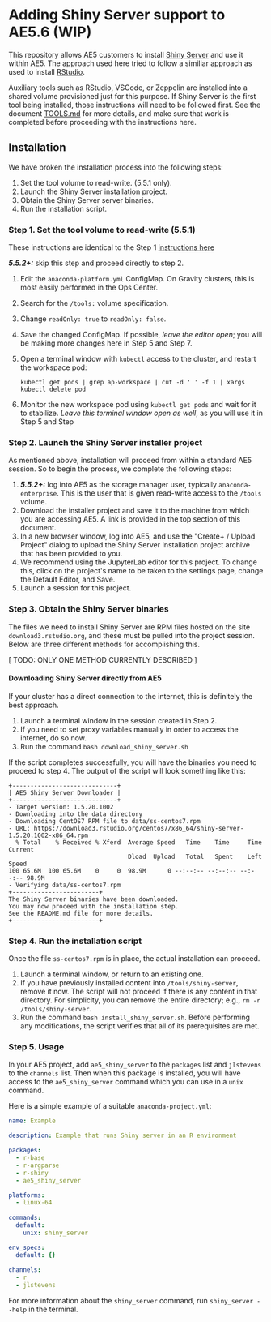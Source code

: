 # Adding Shiny Server support to AE5.6 (WIP)

This repository allows AE5 customers to install [Shiny
Server](https://github.com/rstudio/shiny-server) and use it within
AE5. The approach used here tried to follow a similiar approach as used
to install [RStudio](https://github.com/Anaconda-Platform/ae5-rstudio).

Auxiliary tools such as RStudio, VSCode, or Zeppelin are installed into
a shared volume provisioned just for this purpose. If Shiny Server is
the first tool being installed, those instructions will need to be
followed first. See the document
[TOOLS.md](https://github.com/Anaconda-Platform/ae5-rstudio/blob/master/TOOLS.md)
for more details, and make sure that work is completed before proceeding
with the instructions here.

## Installation

We have broken the installation process into the following steps:

1. Set the tool volume to read-write. (5.5.1 only).
2. Launch the Shiny Server installation project.
3. Obtain the Shiny Server server binaries.
4. Run the installation script.


### Step 1. Set the tool volume to read-write (5.5.1)

These instructions are identical to the Step 1 [instructions
here](https://github.com/Anaconda-Platform/ae5-rstudio#step-1-set-the-tool-volume-to-read-write-551)

***5.5.2+:*** skip this step and proceed directly to step 2.

1. Edit the `anaconda-platform.yml` ConfigMap. On Gravity clusters,
   this is most easily performed in the Ops Center.
2. Search for the `/tools:` volume specification.
3. Change `readOnly: true` to `readOnly: false`.
4. Save the changed ConfigMap. If possible, *leave the editor open*;
   you will be making more changes here in Step 5 and Step 7. 
5. Open a terminal window with `kubectl` access to the cluster,
   and restart the workspace pod:

   ```
   kubectl get pods | grep ap-workspace | cut -d ' ' -f 1 | xargs kubectl delete pod
   ```

6. Monitor the new workspace pod using `kubectl get pods` and
   wait for it to stabilize. *Leave this terminal window open
   as well*, as you will use it in Step 5 and Step 

### Step 2. Launch the Shiny Server installer project

As mentioned above, installation will proceed from within a standard
AE5 session. So to begin the process, we complete the following steps:

1. ***5.5.2+:*** log into AE5 as the 
   storage manager user, typically `anaconda-enterprise`.
   This is the user that is given read-write access to the
   `/tools` volume.
2. Download the installer project and save it to the machine
   from which you are accessing AE5. A link is provided
   in the top section of this document.
3. In a new browser window, log into AE5, and use the
   "Create+ / Upload Project" dialog to upload the Shiny Server
   Installation project archive that has been provided to you.
4. We recommend using the JupyterLab editor for this project. To
   change this, click on the project's name to be taken to the settings
   page, change the Default Editor, and Save.
5. Launch a session for this project.


### Step 3. Obtain the Shiny Server binaries

The files we need to install Shiny Server are RPM files hosted on the
site `download3.rstudio.org`, and these must be pulled into the project
session.  Below are three different methods for accomplishing this.

[ TODO: ONLY ONE METHOD CURRENTLY DESCRIBED ]

#### Downloading Shiny Server directly from AE5

If your cluster has a direct connection to the internet, this is
definitely the best approach.

1. Launch a terminal window in the session created in Step 2.
2. If you need to set proxy variables manually in order to
   access the internet, do so now.
3. Run the command `bash download_shiny_server.sh`

If the script completes successfully, you will have the binaries
you need to proceed to step 4. The output of the script will
look something like this:

```
+-----------------------------+
| AE5 Shiny Server Downloader |
+-----------------------------+
- Target version: 1.5.20.1002
- Downloading into the data directory
- Downloading CentOS7 RPM file to data/ss-centos7.rpm
- URL: https://download3.rstudio.org/centos7/x86_64/shiny-server-1.5.20.1002-x86_64.rpm
  % Total    % Received % Xferd  Average Speed   Time    Time     Time  Current
                                 Dload  Upload   Total   Spent    Left  Speed
100 65.6M  100 65.6M    0     0  98.9M      0 --:--:-- --:--:-- --:--:-- 98.9M
- Verifying data/ss-centos7.rpm
+------------------------+
The Shiny Server binaries have been downloaded.
You may now proceed with the installation step.
See the README.md file for more details.
+------------------------+
```

### Step 4. Run the installation script

Once the file `ss-centos7.rpm` is in place, the actual installation can proceed.

1. Launch a terminal window, or return to an existing one.
2. If you have previously installed content into `/tools/shiny-server`,
   remove it now. The script will not proceed if there is any
   content in that directory. For simplicity, you can remove
   the entire directory; e.g., `rm -r /tools/shiny-server`.
3. Run the command `bash install_shiny_server.sh`. Before performing
   any modifications, the script verifies that all of its
   prerequisites are met.

### Step 5. Usage

In your AE5 project, add `ae5_shiny_server` to the `packages` list and
`jlstevens` to the `channels` list. Then when this package is installed,
you will have access to the `ae5_shiny_server` command which you can use
in a `unix` command.

Here is a simple example of a suitable `anaconda-project.yml`:


```yaml
name: Example

description: Example that runs Shiny server in an R environment

packages:
  - r-base
  - r-argparse
  - r-shiny
  - ae5_shiny_server

platforms:
  - linux-64
  
commands:
  default:
    unix: shiny_server

env_specs:
  default: {}
  
channels:
  - r
  - jlstevens
```

For more information about the `shiny_server` command, run `shiny_server
--help` in the terminal.